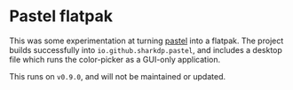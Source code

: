 # Pastel flatpak

This was some experimentation at turning [pastel](https://github.com/sharkdp/pastel) into a flatpak. The project builds successfully into `io.github.sharkdp.pastel`, and includes a desktop file which runs the color-picker as a GUI-only application.

This runs on `v0.9.0`, and will not be maintained or updated.

